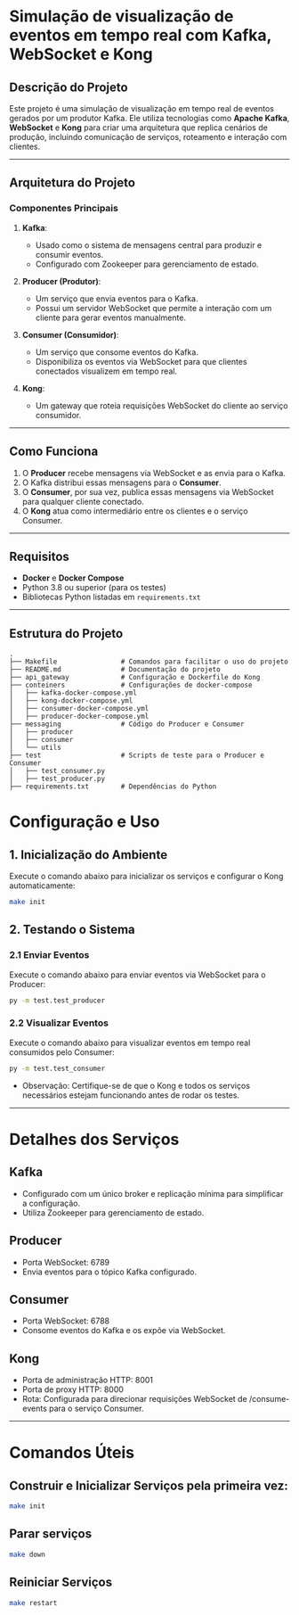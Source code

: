 # Simulação de visualização de eventos em tempo real com Kafka, WebSocket e Kong

## **Descrição do Projeto**
Este projeto é uma simulação de visualização em tempo real de eventos gerados por um produtor Kafka. Ele utiliza tecnologias como **Apache Kafka**, **WebSocket** e **Kong** para criar uma arquitetura que replica cenários de produção, incluindo comunicação de serviços, roteamento e interação com clientes.

---

## **Arquitetura do Projeto**

### **Componentes Principais**

1. **Kafka**:
   - Usado como o sistema de mensagens central para produzir e consumir eventos.
   - Configurado com Zookeeper para gerenciamento de estado.

2. **Producer (Produtor)**:
   - Um serviço que envia eventos para o Kafka.
   - Possui um servidor WebSocket que permite a interação com um cliente para gerar eventos manualmente.

3. **Consumer (Consumidor)**:
   - Um serviço que consome eventos do Kafka.
   - Disponibiliza os eventos via WebSocket para que clientes conectados visualizem em tempo real.

4. **Kong**:
   - Um gateway que roteia requisições WebSocket do cliente ao serviço consumidor.

---

## **Como Funciona**

1. O **Producer** recebe mensagens via WebSocket e as envia para o Kafka.
2. O Kafka distribui essas mensagens para o **Consumer**.
3. O **Consumer**, por sua vez, publica essas mensagens via WebSocket para qualquer cliente conectado.
4. O **Kong** atua como intermediário entre os clientes e o serviço Consumer.

---

## **Requisitos**

- **Docker** e **Docker Compose**
- Python 3.8 ou superior (para os testes)
- Bibliotecas Python listadas em `requirements.txt`

---

## **Estrutura do Projeto**

```plaintext
.
├── Makefile                # Comandos para facilitar o uso do projeto
├── README.md               # Documentação do projeto
├── api_gateway             # Configuração e Dockerfile do Kong
├── conteiners              # Configurações de docker-compose
│   ├── kafka-docker-compose.yml
│   ├── kong-docker-compose.yml
│   ├── consumer-docker-compose.yml
│   ├── producer-docker-compose.yml
├── messaging               # Código do Producer e Consumer
│   ├── producer
│   ├── consumer
│   └── utils
├── test                    # Scripts de teste para o Producer e Consumer
│   ├── test_consumer.py
│   ├── test_producer.py
├── requirements.txt        # Dependências do Python
```

# **Configuração e Uso**

## **1. Inicialização do Ambiente**
Execute o comando abaixo para inicializar os serviços e configurar o Kong automaticamente:

```bash
make init
```

## **2. Testando o Sistema**
### **2.1 Enviar Eventos**
Execute o comando abaixo para enviar eventos via WebSocket para o Producer:

```bash
py -m test.test_producer
```

### **2.2 Visualizar Eventos**
Execute o comando abaixo para visualizar eventos em tempo real consumidos pelo Consumer:

```bash
py -m test.test_consumer

```

- Observação: Certifique-se de que o Kong e todos os serviços necessários estejam funcionando antes de rodar os testes.

---


# Detalhes dos Serviços
## Kafka
- Configurado com um único broker e replicação mínima para simplificar a configuração.
- Utiliza Zookeeper para gerenciamento de estado.
## Producer
- Porta WebSocket: 6789
- Envia eventos para o tópico Kafka configurado.
## Consumer
- Porta WebSocket: 6788
- Consome eventos do Kafka e os expõe via WebSocket.
## Kong
- Porta de administração HTTP: 8001
- Porta de proxy HTTP: 8000
- Rota: Configurada para direcionar requisições WebSocket de /consume-events para o serviço Consumer.

---

# Comandos Úteis
## Construir e Inicializar Serviços pela primeira vez:
```bash
make init
```

## Parar serviços
```bash
make down
```

## Reiniciar Serviços
```bash
make restart
```